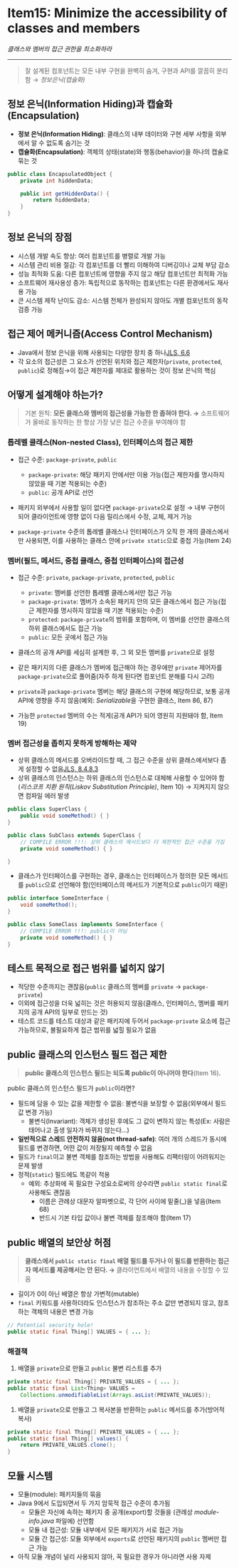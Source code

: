 # Item15: Minimize the accessibility of classes and members

*클래스와 멤버의 접근 권한을 최소화하라*

---

> 잘 설계된 컴포넌트는 모든 내부 구현을 완벽히 숨겨, 구현과 API를 깔끔히 분리함 → *정보은닉(캡슐화)*
> 

## 정보 은닉(Information Hiding)과 캡슐화(Encapsulation)

- **정보 은닉(Information Hiding)**: 클래스의 내부 데이터와 구현 세부 사항을 외부에서 알 수 없도록 숨기는 것
- **캡슐화(Encapsulation)**: 객체의 상태(state)와 행동(behavior)을 하나의 캡슐로 묶는 것

```java
public class EncapsulatedObject {
    private int hiddenData;

    public int getHiddenData() {
        return hiddenData;
    }
}
```

## 정보 은닉의 장점

- 시스템 개발 속도 향상: 여러 컴포넌트를 병렬로 개발 가능
- 시스템 관리 비용 절감: 각 컴포넌트를 더 빨리 이해하여 디버깅이나 교체 부담 감소
- 성능 최적화 도움: 다른 컴포넌트에 영향을 주지 않고 해당 컴포넌트만 최적화 가능
- 소프트웨어 재사용성 증가: 독립적으로 동작하는 컴포넌트는 다른 환경에서도 재사용 가능
- 큰 시스템 제작 난이도 감소: 시스템 전체가 완성되지 않아도 개별 컴포넌트의 동작 검증 가능

## 접근 제어 메커니즘(Access Control Mechanism)

- Java에서 정보 은닉을 위해 사용되는 다양한 장치 중 하나[JLS, 6.6](https://docs.oracle.com/javase/specs/jls/se7/html/jls-6.html#jls-6.6)
- 각 요소의 접근성은 그 요소가 선언된 위치와 접근 제한자(`private`, `protected`, `public`)로 정해짐→이 접근 제한자를 제대로 활용하는 것이 정보 은닉의 핵심

## 어떻게 설계해야 하는가?

> 기본 원칙: **모든 클래스와 멤버의 접근성을 가능한 한 좁혀야 한다.
→** 소프트웨어가 올바로 동작하는 한 항상 가장 낮은 접근 수준을 부여해야 함
> 

### 톱레벨 클래스(Non-nested Class), 인터페이스의 접근 제한

- 접근 수준: `package-private`, `public`
    - `package-private`: 해당 패키지 안에서만 이용 가능(접근 제한자를 명시하지 않았을 때 기본 적용되는 수준)
    - `public`: 공개 API로 선언
    
- 패키지 외부에서 사용할 일이 없다면 `package-private`으로 설정 → 내부 구현이 되어 클라이언트에 영향 없이 다음 릴리스에서 수정, 교체, 제거 가능
- `package-private` 수준의 톱레벨 클래스나 인터페이스가 오직 한 개의 클래스에서만 사용되면, 이를 사용하는 클래스 안에 `private static`으로 중첩 가능(Item 24)

### 멤버(필드, 메서드, 중첩 클래스, 중첩 인터페이스)의 접근성

- 접근 수준: `private`, `package-private`, `protected`, `public`
    - `private`: 멤버를 선언한 톱레벨 클래스에서만 접근 가능
    - `package-private`: 멤버가 소속된 패키지 안의 모든 클래스에서 접근 가능(접근 제한자를 명시하지 않았을 때 기본 적용되는 수준)
    - `protected`: `package-private`의 범위를 포함하며, 이 멤버를 선언한 클래스의 하위 클래스에서도 접근 가능
    - `public`: 모든 곳에서 접근 가능

- 클래스의 공개 API를 세심히 설계한 후, 그 외 모든 멤버를 `private`으로 설정
- 같은 패키지의 다른 클래스가 멤버에 접근해야 하는 경우에만 `private` 제어자를 `package-private`으로 풀어줌(자주 하게 된다면 컴포넌트 분해를 다시 고려)
- `private`과 `package-private` 멤버는 해당 클래스의 구현에 해당하므로, 보통 공개 API에 영향을 주지 않음(예외: *Serializable*을 구현한 클래스, Item 86, 87)
- 가능한 `protected` 멤버의 수는 적게(공개 API가 되어 영원히 지원돼야 함, Item 19)

### 멤버 접근성을 좁히지 못하게 방해하는 제약

- 상위 클래스의 메서드를 오버라이드할 때, 그 접근 수준을 상위 클래스에서보다 좁게 설정할 수 없음[JLS, 8.4.8.3](https://docs.oracle.com/javase/specs/jls/se8/html/jls-8.html#jls-8.4.8.3)
- 상위 클래스의 인스턴스는 하위 클래스의 인스턴스로 대체해 사용할 수 있어야 함(*리스코프 치환 원칙(Liskov Substitution Principle)*, Item 10) → 지켜지지 않으면 컴파일 에러 발생

```java
public class SuperClass {
    public void someMethod() { }
}

public class SubClass extends SuperClass {
    // COMPILE ERROR !!!: 상위 클래스의 메서드보다 더 제한적인 접근 수준을 가짐
    private void someMethod() { }

}
```

- 클래스가 인터페이스를 구현하는 경우, 클래스는 인터페이스가 정의한 모든 메서드를 `public`으로 선언해야 함(인터페이스의 메서드가 기본적으로 `public`이기 때문)

```java
public interface SomeInterface {
    void someMethod();
}

public class SomeClass implements SomeInterface {
    // COMPILE ERROR !!!: public이 아님
    private void someMethod() { }
}
```

## 테스트 목적으로 접근 범위를 넓히지 않기

- 적당한 수준까지는 괜찮음(`public` 클래스의 멤버를 `private` → `package-private`)
- 이외에 접근성을 더욱 넓히는 것은 허용되지 않음(클래스, 인터페이스, 멤버를 패키지의 공개 API의 일부로 만드는 것)
- 테스트 코드를 테스트 대상과 같은 패키지에 두어서 `package-private` 요소에 접근 가능하므로, 불필요하게 접근 범위를 넓힐 필요가 없음

## public 클래스의 인스턴스 필드 접근 제한

> **public 클래스의 인스턴스 필드는 되도록 public이 아니어야 한다**(Item 16)**.**
> 

public 클래스의 인스턴스 필드가 `public`이라면?

- 필드에 담을 수 있는 값을 제한할 수 없음: 불변식을 보장할 수 없음(외부에서 필드 값 변경 가능)
    - 불변식(Invariant): 객체가 생성된 후에도 그 값이 변하지 않는 특성(Ex: 사람은 태어나고 출생 일자가 바뀌지 않는다…)
- **일반적으로 스레드 안전하지 않음(not thread-safe)**: 여러 개의 스레드가 동시에 필드를 변경하면, 어떤 값이 저장될지 예측할 수 없음
- 필드가 `final`이고 불변 객체를 참조하는 방법을 사용해도 리팩터링이 어려워지는 문제 발생
- 정적(`static`) 필드에도 똑같이 적용
    - 예외: 추상화에 꼭 필요한 구성요소로써의 상수라면 `public static final`로 사용해도 괜찮음
        - 이름은 관례상 대문자 알파벳으로, 각 단어 사이에 밑줄(_)을 넣음(Item 68)
        - 반드시 기본 타입 값이나 불변 객체를 참조해야 함(Item 17)

## public 배열의 보안상 허점

> **클래스에서 `public static final` 배열 필드를 두거나 이 필드를 반환하는 접근자 메서드를 제공해서는 안 된다. →** 클라이언트에서 배열의 내용을 수정할 수 있음
> 
- 길이가 0이 아닌 배열은 항상 가변적(mutable)
- `final` 키워드를 사용하더라도 인스턴스가 참조하는 주소 값만 변경되지 않고, 참조하는 객체의 내용은 변경 가능

```java
// Potential security hole!
public static final Thing[] VALUES = { ... };
```

### 해결책

1. 배열을 `private`으로 만들고 `public` 불변 리스트를 추가

```java
private static final Thing[] PRIVATE_VALUES = { ... };
public static final List<Thing> VALUES =
	Collections.unmodifiableList(Arrays.asList(PRIVATE_VALUES));
```

1. 배열을 `private`으로 만들고 그 복사본을 반환하는 `public` 메서드를 추가(방어적 복사)

```java
private static final Thing[] PRIVATE_VALUES = { ... };
public static final Thing[] values() {
	return PRIVATE_VALUES.clone();
}
```

## 모듈 시스템

- 모듈(module): 패키지들의 묶음
- Java 9에서 도입되면서 두 가지 암묵적 접근 수준이 추가됨
    - 모듈은 자신에 속하는 패키지 중 공개(export)할 것들을 (관례상 *module-info.java* 파일에) 선언함
    - 모듈 내 접근성: 모듈 내부에서 모든 패키지가 서로 접근 가능
    - 모듈 간 접근성: 모듈 외부에서 `exports`로 선언된 패키지의 `public` 멤버만 접근 가능
- 아직 모듈 개념이 널리 사용되지 않아, 꼭 필요한 경우가 아니라면 사용 자제
